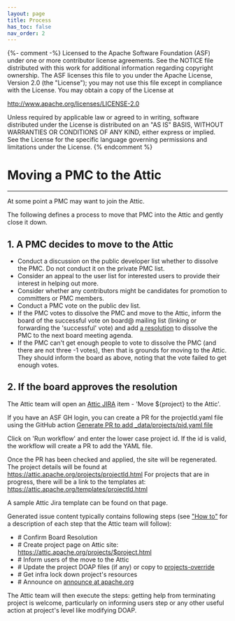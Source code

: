 ```yaml
---
layout: page
title: Process
has_toc: false
nav_order: 2
---
```

{%- comment -%}
Licensed to the Apache Software Foundation (ASF) under one or more
contributor license agreements.  See the NOTICE file distributed with
this work for additional information regarding copyright ownership.
The ASF licenses this file to you under the Apache License, Version 2.0
(the "License"); you may not use this file except in compliance with
the License.  You may obtain a copy of the License at

http://www.apache.org/licenses/LICENSE-2.0

Unless required by applicable law or agreed to in writing, software
distributed under the License is distributed on an "AS IS" BASIS,
WITHOUT WARRANTIES OR CONDITIONS OF ANY KIND, either express or implied.
See the License for the specific language governing permissions and
limitations under the License.
{% endcomment %}

# Moving a PMC to the Attic
***

At some point a PMC may want to join the Attic.

The following defines a process
to move that PMC into the Attic and gently close it down.

## 1. A PMC decides to move to the Attic
  - Conduct a discussion on the public developer list whether to dissolve the PMC. Do not conduct
    it on the private PMC list.
  - Consider an appeal to the user list for interested users to provide their interest in helping out more.
  - Consider whether any contributors might be candidates for promotion to committers or PMC members.
  - Conduct a PMC vote on the public dev list.
  - If the PMC votes to dissolve the PMC and move to the Attic, inform the board of the successful vote on
     board@ mailing list (linking or forwarding the 'successful' vote) and add [a resolution](resolution.html) to dissolve the
     PMC to the next board meeting agenda.
  - If the PMC can't get enough people to vote to dissolve the PMC (and there are not three -1 votes), then
    that is grounds for moving to the Attic. They should inform the board as above, noting that the vote
    failed to get enough votes.

## 2. If the board approves the resolution
The Attic team will open an [Attic JIRA](https://issues.apache.org/jira/browse/ATTIC) item - 'Move ${project} to the Attic'.

If you have an ASF GH login, you can create a PR for the projectId.yaml file using the GitHub action
[Generate PR to add _data/projects/pid.yaml file](https://github.com/apache/attic/actions/workflows/retire.yml)

Click on 'Run workflow' and enter the lower case project id.
If the id is valid, the workflow will create a PR to add the YAML file.

Once the PR has been checked and applied, the site will be regenerated.
The project details will be found at https://attic.apache.org/projects/projectId.html
For projects that are in progress, there will be a link to the templates at:
https://attic.apache.org/templates/projectId.html

A sample Attic Jira template can be found on that page.

Generated issue content typically contains following steps (see ["How to"](process-howto.html) for a description
of each step that the Attic team will follow):
   - \# Confirm Board Resolution
   - \# Create project page on Attic site: https://attic.apache.org/projects/$project.html
   - \# Inform users of the move to the Attic
   - \# Update the project DOAP files (if any) or copy to [projects-override](https://svn.apache.org/repos/asf/comdev/projects.apache.org/trunk/data/projects-override/)
   - \# Get infra lock down project's resources
   - \# Announce on [announce at apache.org](https://lists.apache.org/list?announce@apache.org:lte=1M:%22is%20now%20retired%22)

The Attic team will then execute the steps: getting help from terminating project is welcome, particularly
on informing users step or any other useful action at project's level like modifying DOAP.

